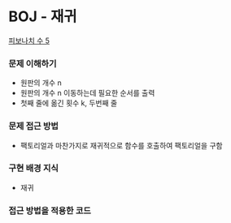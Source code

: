 # BOJ - 재귀
[피보나치 수 5](https://www.acmicpc.net/problem/10870)

### 문제 이해하기
- 원판의 개수 n
- 원판의 개수 n 이동하는데 필요한 순서를 출력
- 첫째 줄에 옮긴 횟수 k, 두번째 줄

### 문제 접근 방법
- 팩토리얼과 마찬가지로 재귀적으로 함수를 호출하여 팩토리얼을 구함

### 구현 배경 지식
- 재귀

### 접근 방법을 적용한 코드
```python
```

```javascript
```
